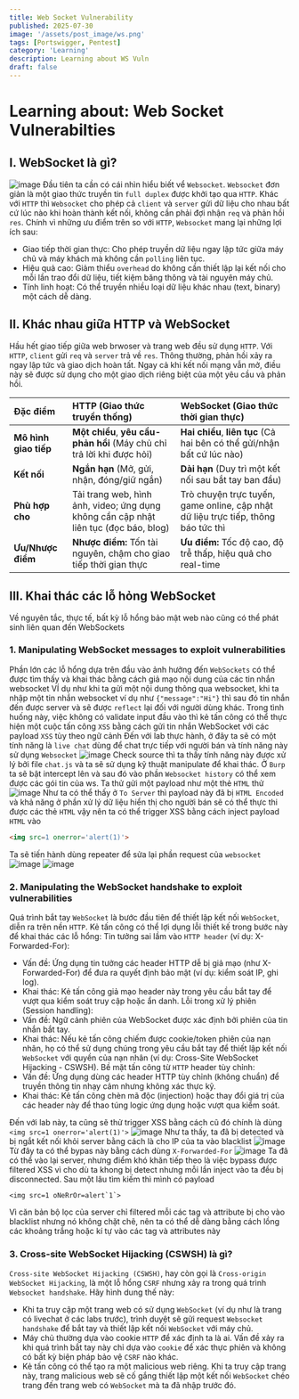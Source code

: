 ```yaml
---
title: Web Socket Vulnerability
published: 2025-07-30
image: '/assets/post_image/ws.png'
tags: [Portswigger, Pentest]
category: 'Learning'
description: Learning about WS Vuln
draft: false 
---
```



# Learning about: Web Socket Vulnerabilties
## I. WebSocket là gì?
![image](https://hackmd.io/_uploads/S1b3YGYIgg.png)
Đầu tiên ta cần có cái nhìn hiểu biết vể `Websocket`. `Websocket` đơn giản là một giao thức truyền tin `full duplex` được khởi tạo qua `HTTP`. 
Khác với `HTTP` thì `Websocket` cho phép cả `client` và `server` gửi dữ liệu cho nhau bất cứ lúc nào khi hoàn thành kết nối, không cần phải đợi nhận `req` và phản hồi `res`. Chính vì những ưu điểm trên so với `HTTP`, `Websocket` mang lại những lợi ích sau:
* Giao tiếp thời gian thực: Cho phép truyền dữ liệu ngay lập tức giữa máy chủ và máy khách mà không cần `polling` liên tục.
* Hiệu quả cao: Giảm thiểu `overhead` do không cần thiết lập lại kết nối cho mỗi lần trao đổi dữ liệu, tiết kiệm băng thông và tài nguyên máy chủ.
* Tính linh hoạt: Có thể truyền nhiều loại dữ liệu khác nhau (text, binary) một cách dễ dàng.
## II. Khác nhau giữa HTTP và WebSocket
Hầu hết giao tiếp giữa web brwoser và trang web đều sử dụng `HTTP`. Với `HTTP`, `client` gửi `req` và `server` trả về `res`. Thông thường, phản hồi xảy ra ngay lập tức và giao dịch hoàn tất. Ngay cả khi kết nối mạng vẫn mở, điều này sẽ được sử dụng cho một giao dịch riêng biệt của một yêu cầu và phản hồi.

| Đặc điểm           | HTTP (Giao thức truyền thống)                                  | WebSocket (Giao thức thời gian thực)                                |
| :----------------- | :-------------------------------------------------------------- | :------------------------------------------------------------------ |
| **Mô hình giao tiếp** | **Một chiều**, **yêu cầu-phản hồi** (Máy chủ chỉ trả lời khi được hỏi) | **Hai chiều**, **liên tục** (Cả hai bên có thể gửi/nhận bất cứ lúc nào) |
| **Kết nối** | **Ngắn hạn** (Mở, gửi, nhận, đóng/giữ ngắn)                    | **Dài hạn** (Duy trì một kết nối sau bắt tay ban đầu)             |
| **Phù hợp cho** | Tải trang web, hình ảnh, video; ứng dụng không cần cập nhật liên tục (đọc báo, blog) | Trò chuyện trực tuyến, game online, cập nhật dữ liệu trực tiếp, thông báo tức thì |
| **Ưu/Nhược điểm** | **Nhược điểm:** Tốn tài nguyên, chậm cho giao tiếp thời gian thực | **Ưu điểm:** Tốc độ cao, độ trễ thấp, hiệu quả cho real-time       |

## III. Khai thác các lỗ hỏng WebSocket
Về nguyên tắc, thực tế, bất kỳ lỗ hổng bảo mật web nào cũng có thể phát sinh liên quan đến WebSockets
### 1. Manipulating WebSocket messages to exploit vulnerabilities
Phần lớn các lỗ hổng dựa trên đầu vào ảnh hưởng đến `WebSockets` có thể được tìm thấy và khai thác bằng cách giả mạo nội dung của các tin nhắn websocket 
VÍ dụ như khi ta gửi một nội dung thông qua websocket, khi ta nhập một tin nhắn websocket ví dụ như `{"message":"Hi"}` thì sau đó tin nhắn đến được server và sẽ được `reflect` lại đối với người dùng khác.
Trong tình huống này, việc không có validate input đầu vào thì kẻ tấn công có thể thực hiện một cuộc tấn công `XSS` bằng cách gửi tin nhắn WebSocket với các payload `XSS` tùy theo ngữ cảnh
Đến với lab thực hành, ở đây ta sẽ có một tính năng là `live chat` dùng để chat trực tiếp với người bán và tính năng này sử dụng `Websocket` 
![image](https://hackmd.io/_uploads/BJfNgNYUgg.png)
Check source thì ta thấy tính năng này được xử lý bởi file `chat.js` và ta sẽ sử dụng kỹ thuật manipulate để khai thác. Ở `Burp` ta sẽ bật intercept lên và sau đó vào phần `Websocket history` có thể xem được các gói tin của ws. Ta thử gửi một payload như một thẻ `HTML` thử 
![image](https://hackmd.io/_uploads/HJd6xVKLlx.png)
Như ta có thể thấy ở `To Server` thì payload này đã bị `HTML Encoded` và khả năng ở phần xử lý dữ liệu hiển thị cho người bán sẽ có thể thực thi được các thẻ `HTML` vậy nên ta có thể trigger XSS bằng cách inject payload `HTML` vào
```html 
<img src=1 onerror='alert(1)'>
```
Ta sẽ tiến hành dùng repeater để sửa lại phần request của `websocket`
![image](https://hackmd.io/_uploads/SJ5vGEYUxg.png)
![image](https://hackmd.io/_uploads/Sk3vMEK8lx.png)

### 2. Manipulating the WebSocket handshake to exploit vulnerabilities
Quá trình bắt tay `WebSocket` là bước đầu tiên để thiết lập kết nối `WebSocket`, diễn ra trên nền `HTTP`. Kẻ tấn công có thể lợi dụng lỗi thiết kế trong bước này để khai thác các lỗ hổng:
Tin tưởng sai lầm vào `HTTP header` (ví dụ: X-Forwarded-For):
* Vấn đề: Ứng dụng tin tưởng các header HTTP dễ bị giả mạo (như X-Forwarded-For) để đưa ra quyết định bảo mật (ví dụ: kiểm soát IP, ghi log).
* Khai thác: Kẻ tấn công giả mạo header này trong yêu cầu bắt tay để vượt qua kiểm soát truy cập hoặc ẩn danh.
Lỗi trong xử lý phiên (Session handling):
* Vấn đề: Ngữ cảnh phiên của WebSocket được xác định bởi phiên của tin nhắn bắt tay.
* Khai thác: Nếu kẻ tấn công chiếm được cookie/token phiên của nạn nhân, họ có thể sử dụng chúng trong yêu cầu bắt tay để thiết lập kết nối `WebSocket` với quyền của nạn nhân (ví dụ: Cross-Site WebSocket Hijacking - CSWSH).
Bề mặt tấn công từ `HTTP` header tùy chỉnh:
* Vấn đề: Ứng dụng dùng các header HTTP tùy chỉnh (không chuẩn) để truyền thông tin nhạy cảm nhưng không xác thực kỹ.
* Khai thác: Kẻ tấn công chèn mã độc (injection) hoặc thay đổi giá trị của các header này để thao túng logic ứng dụng hoặc vượt qua kiểm soát.

Đến với lab này, ta cũng sẽ thử trigger XSS bằng cách cũ đó chính là dùng `<img src=1 onerror='alert(1)'>` 
![image](https://hackmd.io/_uploads/ByBsd8KLgl.png)
Như ta thấy, ta đã bị detected và bị ngắt kết nối khỏi server bằng cách là cho IP của ta vào blacklist
![image](https://hackmd.io/_uploads/H1YTuUY8le.png)
Từ đây ta có thể bypas này bằng cách dùng `X-Forwarded-For`
![image](https://hackmd.io/_uploads/B1ZNY8FLge.png)
Ta đã có thể vào lại server, nhưng điểm khó khăn tiếp theo là việc bypass được filtered XSS vì cho dù ta khong bị detect nhưng mỗi lần inject vào ta đều bị disconnected. Sau một lâu tìm kiếm thì mình có payload 
```
<img src=1 oNeRrOr=alert`1`>
```
Vì căn bản bộ lọc của server chỉ filtered mỗi các tag và attribute bị cho vào blacklist nhưng nó không chặt chẽ, nên ta có thể dễ dàng bằng cách lồng các khoảng trắng hoặc kí tự vào các tag và attributes này

### 3. Cross-site WebSocket Hijacking (CSWSH) là gì?
`Cross-site WebSocket Hijacking (CSWSH)`, hay còn gọi là `Cross-origin WebSocket Hijacking`, là một lỗ hổng `CSRF` nhưng xảy ra trong quá trình `Websocket handshake`.
Hãy hình dung thế này:
* Khi ta truy cập một trang web có sử dụng `WebSocket` (ví dụ như là trang có livechat ở các labs trước), trình duyệt sẽ gửi request `Websocket handshake` để bắt tay và thiết lập kết nối `WebSocket` với máy chủ.
* Máy chủ thường dựa vào cookie `HTTP` để xác định ta là ai. Vấn đề xảy ra khi quá trình bắt tay này chỉ dựa vào `cookie` để xác thực phiên và không có bất kỳ biện pháp bảo vệ `CSRF` nào khác.
* Kẻ tấn công có thể tạo ra một malicious web riêng. Khi ta truy cập trang này, trang malicious web sẽ cố gắng thiết lập một kết nối `WebSocket` chéo trang đến trang web có `WebSocket` mà ta đã nhập trước đó.

